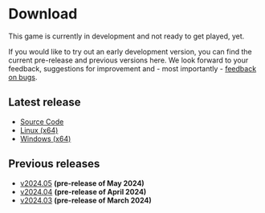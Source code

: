 # Download

This game is currently in development and not ready to get played, yet. 

If you would like to try out an early development version, you can find the current pre-release and previous versions
here. We look forward to your feedback, suggestions for improvement and - most importantly -
[feedback on bugs](https://github.com/Retro-Carnage-Team/retro-carnage/issues).

## Latest release

- [Source Code](http://www.retro-carnage.net/releases/v2024.05/Retro-Carnage-v2024.05-Code.zip)
- [Linux (x64)](http://www.retro-carnage.net/releases/v2024.05/Retro-Carnage-v2024.05-Linux.zip)
- [Windows (x64)](http://www.retro-carnage.net/releases/v2024.05/Retro-Carnage-v2024.05-Windows.zip)

## Previous releases

- [v2024.05](v2024.05.md) **(pre-release of May 2024)**
- [v2024.04](v2024.04.md) **(pre-release of April 2024)**
- [v2024.03](v2024.03.md) **(pre-release of March 2024)**

